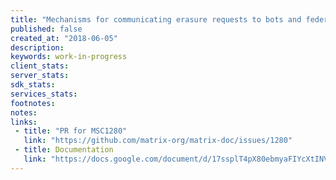 ```yaml
---
title: "Mechanisms for communicating erasure requests to bots and federated homeservers"
published: false
created_at: "2018-06-05"
description:
keywords: work-in-progress
client_stats:
server_stats:
sdk_stats:
services_stats:
footnotes:
notes:
links:
 - title: "PR for MSC1280"
   link: "https://github.com/matrix-org/matrix-doc/issues/1280"
 - title: Documentation
   link: "https://docs.google.com/document/d/17ssplT4pX80ebmyaFIYcXtINV88lBT83ddW9ZhjsDnI"
---
```

